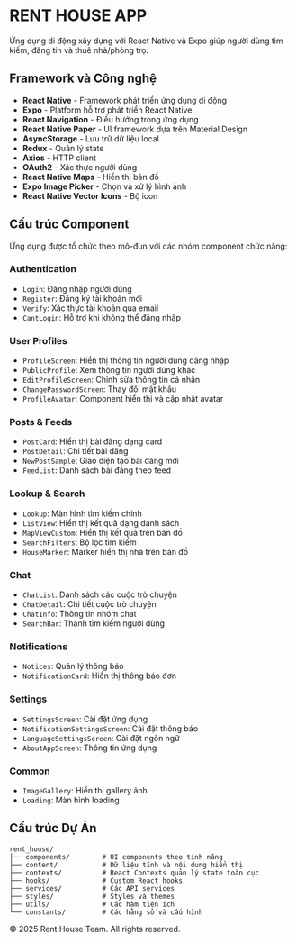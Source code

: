 # RENT HOUSE APP

Ứng dụng di động xây dựng với React Native và Expo giúp người dùng tìm kiếm, đăng tin và thuê nhà/phòng trọ.

## Framework và Công nghệ

- **React Native** - Framework phát triển ứng dụng di động
- **Expo** - Platform hỗ trợ phát triển React Native
- **React Navigation** - Điều hướng trong ứng dụng
- **React Native Paper** - UI framework dựa trên Material Design
- **AsyncStorage** - Lưu trữ dữ liệu local
- **Redux** - Quản lý state
- **Axios** - HTTP client
- **OAuth2** - Xác thực người dùng
- **React Native Maps** - Hiển thị bản đồ
- **Expo Image Picker** - Chọn và xử lý hình ảnh
- **React Native Vector Icons** - Bộ icon

## Cấu trúc Component

Ứng dụng được tổ chức theo mô-đun với các nhóm component chức năng:

### Authentication
- `Login`: Đăng nhập người dùng
- `Register`: Đăng ký tài khoản mới
- `Verify`: Xác thực tài khoản qua email
- `CantLogin`: Hỗ trợ khi không thể đăng nhập

### User Profiles
- `ProfileScreen`: Hiển thị thông tin người dùng đăng nhập
- `PublicProfile`: Xem thông tin người dùng khác
- `EditProfileScreen`: Chỉnh sửa thông tin cá nhân
- `ChangePasswordScreen`: Thay đổi mật khẩu
- `ProfileAvatar`: Component hiển thị và cập nhật avatar

### Posts & Feeds
- `PostCard`: Hiển thị bài đăng dạng card
- `PostDetail`: Chi tiết bài đăng
- `NewPostSample`: Giao diện tạo bài đăng mới
- `FeedList`: Danh sách bài đăng theo feed

### Lookup & Search
- `Lookup`: Màn hình tìm kiếm chính
- `ListView`: Hiển thị kết quả dạng danh sách
- `MapViewCustom`: Hiển thị kết quả trên bản đồ
- `SearchFilters`: Bộ lọc tìm kiếm
- `HouseMarker`: Marker hiển thị nhà trên bản đồ

### Chat
- `ChatList`: Danh sách các cuộc trò chuyện
- `ChatDetail`: Chi tiết cuộc trò chuyện
- `ChatInfo`: Thông tin nhóm chat
- `SearchBar`: Thanh tìm kiếm người dùng

### Notifications
- `Notices`: Quản lý thông báo
- `NotificationCard`: Hiển thị thông báo đơn

### Settings
- `SettingsScreen`: Cài đặt ứng dụng
- `NotificationSettingsScreen`: Cài đặt thông báo
- `LanguageSettingsScreen`: Cài đặt ngôn ngữ
- `AboutAppScreen`: Thông tin ứng dụng

### Common
- `ImageGallery`: Hiển thị gallery ảnh
- `Loading`: Màn hình loading

## Cấu trúc Dự Án

```
rent_house/
├── components/        # UI components theo tính năng
├── content/           # Dữ liệu tĩnh và nội dung hiển thị
├── contexts/          # React Contexts quản lý state toàn cục
├── hooks/             # Custom React hooks
├── services/          # Các API services
├── styles/            # Styles và themes
├── utils/             # Các hàm tiện ích
└── constants/         # Các hằng số và cấu hình
```

© 2025 Rent House Team. All rights reserved.